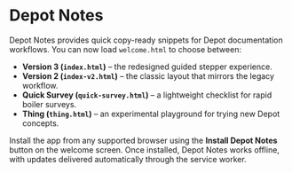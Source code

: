 # Depot Notes

Depot Notes provides quick copy-ready snippets for Depot documentation workflows. You can now load `welcome.html` to choose between:

- **Version 3 (`index.html`)** – the redesigned guided stepper experience.
- **Version 2 (`index-v2.html`)** – the classic layout that mirrors the legacy workflow.
- **Quick Survey (`quick-survey.html`)** – a lightweight checklist for rapid boiler surveys.
- **Thing (`thing.html`)** – an experimental playground for trying new Depot concepts.

Install the app from any supported browser using the **Install Depot Notes** button on the welcome screen. Once installed, Depot Notes works offline, with updates delivered automatically through the service worker.

